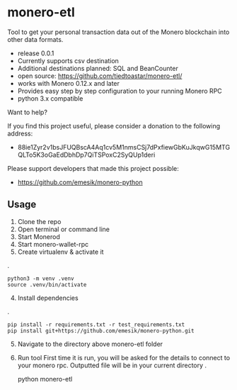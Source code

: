 # monero-etl
Tool to get your personal transaction data out of the Monero blockchain into other data formats.

* release 0.0.1
* Currently supports csv destination
* Additional  destinations planned: SQL and BeanCounter
* open source: https://github.com/tiedtoastar/monero-etl/
* works with Monero 0.12.x and later
* Provides easy step by step configuration to your running Monero RPC
* python 3.x compatible

Want to help?

If you find this project useful, please consider a donation to the following address: 

* 88ie1Zyr2v1bsJFUQBscA4Aq1cv5M1nmsCSj7dPxfiewGbKuJkqwG15MTGQLTo5K3oGaEdDbhDp7QiTSPoxC2SyQUp1deri

Please support developers that made this project possible:

* https://github.com/emesik/monero-python


Usage
-----------

1. Clone the repo
2. Open terminal or command line
3. Start Monerod
4. Start monero-wallet-rpc
3. Create virtualenv & activate it

.

    python3 -m venv .venv
    source .venv/bin/activate

4. Install dependencies

.

    pip install -r requirements.txt -r test_requirements.txt
    pip install git+https://github.com/emesik/monero-python.git

5. Navigate to the directory above monero-etl folder

6. Run tool
First time it is run, you will be asked for the details to connect to your monero rpc.
Outputted file will be in your current directory
.

    python monero-etl

